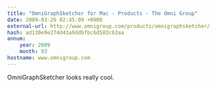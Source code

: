```yaml
---
title: "OmniGraphSketcher for Mac - Products - The Omni Group"
date: 2009-03-26 02:45:09 +0000
external-url: http://www.omnigroup.com/products/omnigraphsketcher/
hash: ad130e9e274d43a9ddbfbc6d583c63aa
annum:
    year: 2009
    month: 03
hostname: www.omnigroup.com
---
```


OmniGraphSketcher looks really cool. 
